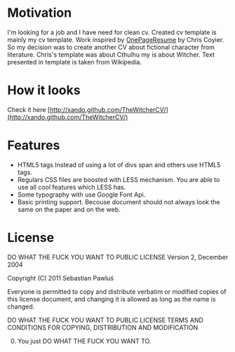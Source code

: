 # Motivation

I'm looking for a job and I have need for clean cv. Created cv template is mainly my cv template. Work inspired by [OnePageResume](http://css-tricks.com/examples/OnePageResume/) by Chris Coyier. So my decision was to create another CV about fictional character from literature. Chris's template was about Cthulhu my is about Witcher. Text presented in template is taken from Wikipedia.

# How it looks

Check it here [http://xando.github.com/TheWitcherCV/](http://xando.github.com/TheWitcherCV/)

# Features

*  HTML5 tags Instead of using a lot of divs span and others use HTML5 tags.  
*  Regulars CSS files are boosted with LESS mechanism. You are able to use  all cool features which LESS has.
*  Some typography  with  use Google  Font  Api.   
*  Basic printing support. Becouse document should not always look the same on the paper and on the web.

# License 

DO WHAT THE FUCK YOU WANT TO PUBLIC LICENSE
Version 2, December 2004
 
Copyright (C) 2011 Sebastian Pawluś

Everyone is permitted to copy and distribute verbatim or modified
copies of this license document, and changing it is allowed as long
as the name is changed.
 
DO WHAT THE FUCK YOU WANT TO PUBLIC LICENSE
TERMS AND CONDITIONS FOR COPYING, DISTRIBUTION AND MODIFICATION
 
 0. You just DO WHAT THE FUCK YOU WANT TO.
